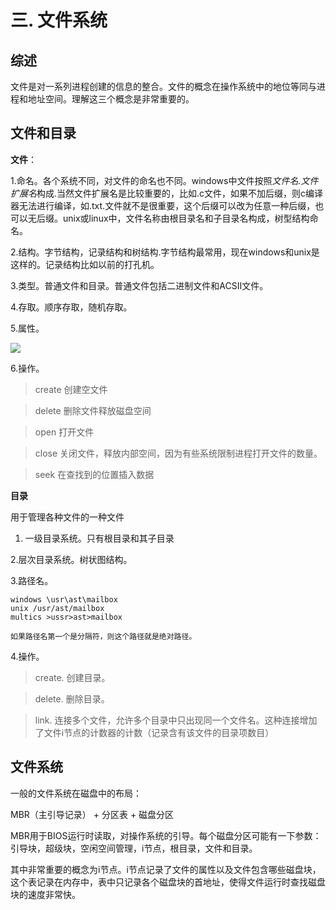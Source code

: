# 三. 文件系统

## 综述

  文件是对一系列进程创建的信息的整合。文件的概念在操作系统中的地位等同与进程和地址空间。理解这三个概念是非常重要的。
  
## 文件和目录

  **文件**：
  
  1.命名。各个系统不同，对文件的命名也不同。windows中文件按照*文件名.文件扩展名*构成.当然文件扩展名是比较重要的，比如.c文件，如果不加后缀，则c编译器无法进行编译，如.txt.文件就不是很重要，这个后缀可以改为任意一种后缀，也可以无后缀。unix或linux中，文件名称由根目录名和子目录名构成，树型结构命名。
  
  2.结构。字节结构，记录结构和树结构.字节结构最常用，现在windows和unix是这样的。记录结构比如以前的打孔机。
  
  3.类型。普通文件和目录。普通文件包括二进制文件和ACSII文件。
  
  4.存取。顺序存取，随机存取。
  
  5.属性。
  
  ![](https://github.com/joy20182018/StudyBlog/blob/master/imag/2019-04-15%20200949.jpg)

  6.操作。
  > create 创建空文件
  
  > delete 删除文件释放磁盘空间
  
  > open 打开文件
  
  > close 关闭文件，释放内部空间，因为有些系统限制进程打开文件的数量。
  
  > seek 在查找到的位置插入数据
  
  **目录**
  
  用于管理各种文件的一种文件
  
  1. 一级目录系统。只有根目录和其子目录
  
  2.层次目录系统。树状图结构。
  
  3.路径名。
  
    windows \usr\ast\mailbox
    unix /usr/ast/mailbox
    multics >ussr>ast>mailbox
    
    如果路径名第一个是分隔符，则这个路径就是绝对路径。
  
  4.操作。
  
  > create. 创建目录。
  
  > delete. 删除目录。
  
  > link. 连接多个文件，允许多个目录中只出现同一个文件名。这种连接增加了文件i节点的计数器的计数（记录含有该文件的目录项数目）
  
  
  ## 文件系统
  
  一般的文件系统在磁盘中的布局：
  
  MBR（主引导记录） + 分区表 + 磁盘分区
  
  MBR用于BIOS运行时读取，对操作系统的引导。每个磁盘分区可能有一下参数：引导块，超级块，空闲空间管理，i节点，根目录，文件和目录。
  
  其中非常重要的概念为i节点。i节点记录了文件的属性以及文件包含哪些磁盘块，这个表记录在内存中，表中只记录各个磁盘块的首地址，使得文件运行时查找磁盘块的速度非常快。
  

